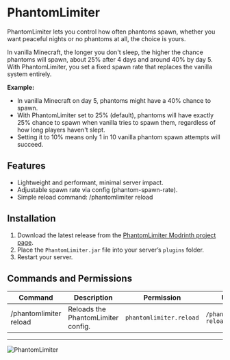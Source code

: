 # PhantomLimiter

PhantomLimiter lets you control how often phantoms spawn, whether you want peaceful nights or no phantoms at all, the choice is yours.

In vanilla Minecraft, the longer you don't sleep, the higher the chance phantoms will spawn, about 25% after 4 days and around 40% by day 5.
With PhantomLimiter, you set a fixed spawn rate that replaces the vanilla system entirely.

**Example:**
- In vanilla Minecraft on day 5, phantoms might have a 40% chance to spawn.
- With PhantomLimiter set to 25% (default), phantoms will have exactly 25% chance to spawn when vanilla tries to spawn them, regardless of how long players haven't slept.
- Setting it to 10% means only 1 in 10 vanilla phantom spawn attempts will succeed.
  
## Features
- Lightweight and performant, minimal server impact.
- Adjustable spawn rate via config (phantom-spawn-rate).
- Simple reload command: /phantomlimiter reload

## Installation
1. Download the latest release from the [PhantomLimiter Modrinth project page](https://modrinth.com/plugin/phantomlimiter).
2. Place the `PhantomLimiter.jar` file into your server’s `plugins` folder.
3. Restart your server.

## Commands and Permissions
| Command              | Description                         | Permission              | Usage                        |
|----------------------|-------------------------------------|-------------------------|------------------------------|
| /phantomlimiter reload | Reloads the PhantomLimiter config. | `phantomlimiter.reload` | `/phantomlimiter reload`     |

---

![PhantomLimiter](https://cdn.modrinth.com/data/d5YylCDk/images/7edff8838cb454de5ff6b0d0e071071c8cf5ed32.png)

